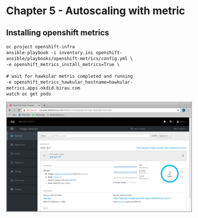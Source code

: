 # Chapter 5 - Autoscaling with metric

## Installing openshift metrics

```
oc project openshift-infra
ansible-playbook -i inventory.ini openshift-ansible/playbooks/openshift-metrics/config.yml \
-e openshift_metrics_install_metrics=True \

# wait for hawkular metris completed and running
-e openshift_metrics_hawkular_hostname=hawkular-metrics.apps.okdid.birau.com
watch oc get pods
```
![hawkular-metrics](screenshot/hawkular-metrics.png)
